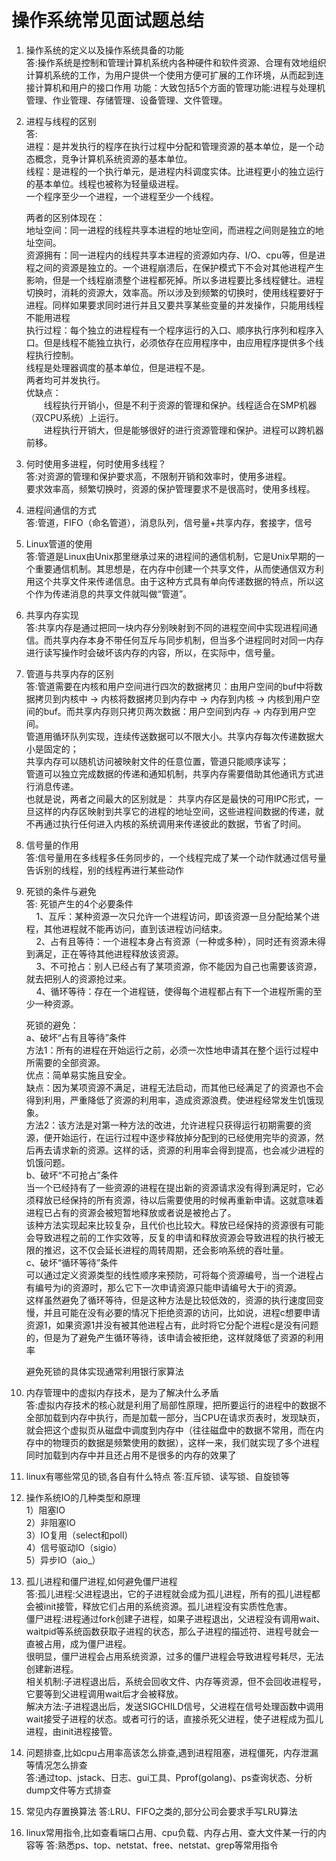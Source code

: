 # 操作系统常见面试题总结

1. 操作系统的定义以及操作系统具备的功能  
答:操作系统是控制和管理计算机系统内各种硬件和软件资源、合理有效地组织计算机系统的工作，为用户提供一个使用方便可扩展的工作环境，从而起到连接计算机和用户的接口作用
功能：大致包括5个方面的管理功能:进程与处理机管理、作业管理、存储管理、设备管理、文件管理。  

2. 进程与线程的区别  
答:  
    进程：是并发执行的程序在执行过程中分配和管理资源的基本单位，是一个动态概念，竞争计算机系统资源的基本单位。  
    线程：是进程的一个执行单元，是进程内科调度实体。比进程更小的独立运行的基本单位。线程也被称为轻量级进程。  
    一个程序至少一个进程，一个进程至少一个线程。  

    两者的区别体现在：  
    地址空间：同一进程的线程共享本进程的地址空间，而进程之间则是独立的地址空间。  
    资源拥有：同一进程内的线程共享本进程的资源如内存、I/O、cpu等，但是进程之间的资源是独立的。一个进程崩溃后，在保护模式下不会对其他进程产生影响，但是一个线程崩溃整个进程都死掉。所以多进程要比多线程健壮。进程切换时，消耗的资源大，效率高。所以涉及到频繁的切换时，使用线程要好于进程。同样如果要求同时进行并且又要共享某些变量的并发操作，只能用线程不能用进程  
    执行过程：每个独立的进程程有一个程序运行的入口、顺序执行序列和程序入口。但是线程不能独立执行，必须依存在应用程序中，由应用程序提供多个线程执行控制。  
    线程是处理器调度的基本单位，但是进程不是。  
    两者均可并发执行。  
    优缺点：  
　　线程执行开销小，但是不利于资源的管理和保护。线程适合在SMP机器（双CPU系统）上运行。  
　　进程执行开销大，但是能够很好的进行资源管理和保护。进程可以跨机器前移。

3. 何时使用多进程，何时使用多线程？  
答:对资源的管理和保护要求高，不限制开销和效率时，使用多进程。  
   要求效率高，频繁切换时，资源的保护管理要求不是很高时，使用多线程。  

4. 进程间通信的方式  
答:管道，FIFO（命名管道），消息队列，信号量+共享内存，套接字，信号  

5. Linux管道的使用  
答:管道是Linux由Unix那里继承过来的进程间的通信机制，它是Unix早期的一个重要通信机制。其思想是，在内存中创建一个共享文件，从而使通信双方利用这个共享文件来传递信息。由于这种方式具有单向传递数据的特点，所以这个作为传递消息的共享文件就叫做“管道”。

6. 共享内存实现  
答:共享内存是通过把同一块内存分别映射到不同的进程空间中实现进程间通信。而共享内存本身不带任何互斥与同步机制，但当多个进程同时对同一内存进行读写操作时会破坏该内存的内容，所以，在实际中，信号量。

7. 管道与共享内存的区别  
答:管道需要在内核和用户空间进行四次的数据拷贝：由用户空间的buf中将数据拷贝到内核中 -> 内核将数据拷贝到内存中 -> 内存到内核 -> 内核到用户空间的buf。而共享内存则只拷贝两次数据：用户空间到内存 -> 内存到用户空间。  
管道用循环队列实现，连续传送数据可以不限大小。共享内存每次传递数据大小是固定的；  
共享内存可以随机访问被映射文件的任意位置，管道只能顺序读写；  
管道可以独立完成数据的传递和通知机制，共享内存需要借助其他通讯方式进行消息传递。  
也就是说，两者之间最大的区别就是： 共享内存区是最快的可用IPC形式，一旦这样的内存区映射到共享它的进程的地址空间，这些进程间数据的传递，就不再通过执行任何进入内核的系统调用来传递彼此的数据，节省了时间。  

8. 信号量的作用  
答:信号量用在多线程多任务同步的，一个线程完成了某一个动作就通过信号量告诉别的线程，别的线程再进行某些动作  

9. 死锁的条件与避免  
答: 死锁产生的4个必要条件  
    1、互斥：某种资源一次只允许一个进程访问，即该资源一旦分配给某个进程，其他进程就不能再访问，直到该进程访问结束。  
    2、占有且等待：一个进程本身占有资源（一种或多种），同时还有资源未得到满足，正在等待其他进程释放该资源。  
    3、不可抢占：别人已经占有了某项资源，你不能因为自己也需要该资源，就去把别人的资源抢过来。  
    4、循环等待：存在一个进程链，使得每个进程都占有下一个进程所需的至少一种资源。  

    死锁的避免：  
    a、破坏“占有且等待”条件  
    方法1：所有的进程在开始运行之前，必须一次性地申请其在整个运行过程中所需要的全部资源。  
    优点：简单易实施且安全。  
    缺点：因为某项资源不满足，进程无法启动，而其他已经满足了的资源也不会得到利用，严重降低了资源的利用率，造成资源浪费。使进程经常发生饥饿现象。  
    方法2：该方法是对第一种方法的改进，允许进程只获得运行初期需要的资源，便开始运行，在运行过程中逐步释放掉分配到的已经使用完毕的资源，然后再去请求新的资源。这样的话，资源的利用率会得到提高，也会减少进程的饥饿问题。  
    b、破坏“不可抢占”条件  
    当一个已经持有了一些资源的进程在提出新的资源请求没有得到满足时，它必须释放已经保持的所有资源，待以后需要使用的时候再重新申请。这就意味着进程已占有的资源会被短暂地释放或者说是被抢占了。  
    该种方法实现起来比较复杂，且代价也比较大。释放已经保持的资源很有可能会导致进程之前的工作实效等，反复的申请和释放资源会导致进程的执行被无限的推迟，这不仅会延长进程的周转周期，还会影响系统的吞吐量。  
    c、破坏“循环等待”条件  
    可以通过定义资源类型的线性顺序来预防，可将每个资源编号，当一个进程占有编号为i的资源时，那么它下一次申请资源只能申请编号大于i的资源。  
    这样虽然避免了循环等待，但是这种方法是比较低效的，资源的执行速度回变慢，并且可能在没有必要的情况下拒绝资源的访问，比如说，进程c想要申请资源1，如果资源1并没有被其他进程占有，此时将它分配个进程c是没有问题的，但是为了避免产生循环等待，该申请会被拒绝，这样就降低了资源的利用率  

    避免死锁的具体实现通常利用银行家算法  

10. 内存管理中的虚拟内存技术，是为了解决什么矛盾  
答:虚拟内存技术的核心就是利用了局部性原理，把所要运行的进程中的数据不全部加载到内存中执行，而是加载一部分，当CPU在请求页表时，发现缺页，就会把这个虚拟页从磁盘中调度到内存中（往往磁盘中的数据不常用，而在内存中的物理页的数据是频繁使用的数据），这样一来，我们就实现了多个进程同时加载到内存中并且还占用不是很多的内存的效果了  

11. linux有哪些常见的锁,各自有什么特点
答:互斥锁、读写锁、自旋锁等

12. 操作系统IO的几种类型和原理  
1）阻塞IO  
2）非阻塞IO  
3）IO复用（select和poll）  
4）信号驱动IO（sigio）  
5）异步IO（aio_）  

13. 孤儿进程和僵尸进程,如何避免僵尸进程  
答:孤儿进程:父进程退出，它的子进程就会成为孤儿进程，所有的孤儿进程都会被init接管，释放它们占用的系统资源。孤儿进程没有实质性危害。  
僵尸进程:进程通过fork创建子进程，如果子进程退出，父进程没有调用wait、waitpid等系统函数获取子进程的状态，那么子进程的描述符、进程号就会一直被占用，成为僵尸进程。  
很明显，僵尸进程会占用系统资源，过多的僵尸进程会导致进程号耗尽，无法创建新进程。  
相关机制:子进程退出后，系统会回收文件、内存等资源，但不会回收进程号，它要等到父进程调用wait后才会被释放。  
解决方法:子进程退出后，发送SIGCHILD信号，父进程在信号处理函数中调用wait接受子进程的状态。或者可行的话，直接杀死父进程，使子进程成为孤儿进程，由init进程接管。

14. 问题排查,比如cpu占用率高该怎么排查,遇到进程阻塞，进程僵死，内存泄漏等情况怎么排查  
答:通过top、jstack、日志、gui工具、Pprof(golang)、ps查询状态、分析dump文件等方式排查

15. 常见内存置换算法
答:LRU、FIFO之类的,部分公司会要求手写LRU算法

16. linux常用指令,比如查看端口占用、cpu负载、内存占用、查大文件某一行的内容等
答:熟悉ps、top、netstat、free、netstat、grep等常用指令
